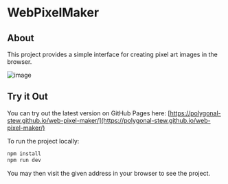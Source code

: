 # WebPixelMaker

## About

This project provides a simple interface for creating pixel art images in the browser.

![image](https://github.com/FluffyLoaf254/web-pixel-maker/assets/21041627/ecf0a7f4-19de-4039-a8cc-c4083e0703f5)

## Try it Out

You can try out the latest version on GitHub Pages here: [https://polygonal-stew.github.io/web-pixel-maker/](https://polygonal-stew.github.io/web-pixel-maker/)

To run the project locally:

```zsh
npm install
npm run dev
```

You may then visit the given address in your browser to see the project.
